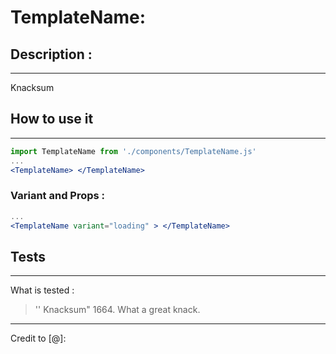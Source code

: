 [comment]: <> (templatesReact/componentClass/TemplateName.md)
# TemplateName:

## Description :
----------------

Knacksum

## How to use it
- - - - - - - - - - -
```jsx static
import TemplateName from './components/TemplateName.js'
...
<TemplateName> </TemplateName>
```
### Variant and Props :
```jsx static
...
<TemplateName variant="loading" > </TemplateName>
```
## Tests
- - -
What is tested : 
>'' Knacksum"
> 1664. What a great knack.

- - - - -
Credit to [@]: 